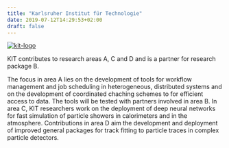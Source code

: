 ```yaml
---
title: "Karlsruher Institut für Technologie"
date: 2019-07-12T14:29:53+02:00
draft: false
---
```


[![kit-logo](/institutes/kit.png)](http://www.etp.kit.edu/forschung.php)

KIT contributes to research areas A, C and D and is a partner for research package B.

The focus in area A lies on the development of tools for workflow management and
job scheduling in heterogeneous, distributed systems and on the development of
coordinated chaching schemes to for efficient access to data. The tools will be
tested with partners involved in area B. In area C, KIT researchers work on the
deployment of deep neural networks for fast simulation of particle showers in
calorimeters and in the atmosphere. Contributions in area D aim the development
and deployment of improved general packages for track fitting to particle traces
in complex particle detectors.
